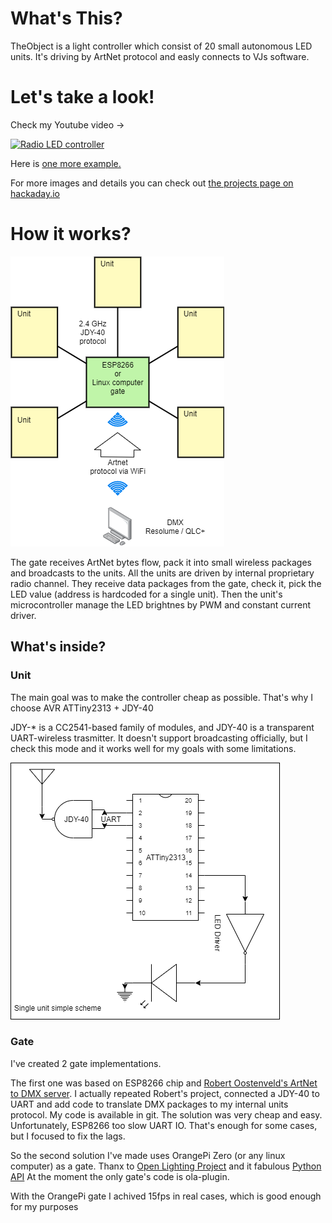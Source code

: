<h1>What's This?</h1>

<p>TheObject is a light controller which consist of 20 small autonomous LED units. It's driving by ArtNet protocol and easly connects to VJs software.</p>

<h1>Let's take a look!</h1>
<p>Check my Youtube video -></p>
<div>
  <a href="https://www.youtube.com/watch?v=r2PG3HvHW_Q"><img src="https://img.youtube.com/vi/r2PG3HvHW_Q/0.jpg" alt="Radio LED controller"></a>
</div>
<p>Here is <a href="https://www.youtube.com/watch?v=z9Q8UoAGk6M">one more example.</a></p>
<p>For more images and details you can check out <a href="https://hackaday.io/project/170265-radio-led-controller">the projects page on hackaday.io</a></p> 

<h1>How it works?</h1>
<img src="https://raw.githubusercontent.com/fortl/theobject/master/images/theobject-main-scheme.png"/>
<p>The gate receives ArtNet bytes flow, pack it into small wireless packages and broadcasts to the units. All the units are driven by internal proprietary radio channel. They receive data packages from the gate, check it, pick the LED value (address is hardcoded for a single unit). Then the unit's microcontroller manage the LED brightnes by PWM and constant current driver.</p>

<h2>What's inside?</h2>
<h3>Unit</h3>
<p>The main goal was to make the controller cheap as possible. That's why I choose AVR ATTiny2313 + JDY-40</p>
<p>JDY-* is a CC2541-based family of modules, and JDY-40 is a transparent UART-wireless trasmitter. It doesn't support broadcasting officially, but I check this mode and it works well for my goals with some limitations.</p>

<img src="https://raw.githubusercontent.com/fortl/theobject/master/images/theobject-single-unit.png"/>
<h3>Gate</h3>
<p>I've created 2 gate implementations.</p> 
<p>The first one was based on ESP8266 chip and <a href='https://robertoostenveld.nl/art-net-to-dmx512-with-esp8266/'>Robert Oostenveld's ArtNet to DMX server</a>. I actually repeated Robert's project, connected a JDY-40 to UART and add code to translate DMX packages to my internal units protocol. My code is available in git. The solution was very cheap and easy. Unfortunately, ESP8266 too slow UART IO. That's enough for some cases, but I focused to fix the lags.</p>
<p>So the second solution I've made uses OrangePi Zero (or any linux computer) as a gate. Thanx to <a href="https://www.openlighting.org/">Open Lighting Project</a> and it fabulous <a href="https://www.openlighting.org/ola/developer-documentation/python-api/">Python API</a> At the moment the only gate's code is ola-plugin. 
<p>With the OrangePi gate I achived 15fps in real cases, which is good enough for my purposes</p>
